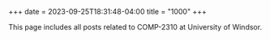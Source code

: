 +++ 
date = 2023-09-25T18:31:48-04:00
title = "1000"
+++

This page includes all posts related to COMP-2310 at University of Windsor.